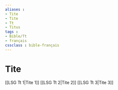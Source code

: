 ```yaml
---
aliases : 
- Tite
- Tite
- Tt
- Titus
tags : 
- Bible/Tt
- français
cssclass : bible-français
---
```


# Tite

[[LSG Tt 1|Tite 1]]
[[LSG Tt 2|Tite 2]]
[[LSG Tt 3|Tite 3]]
